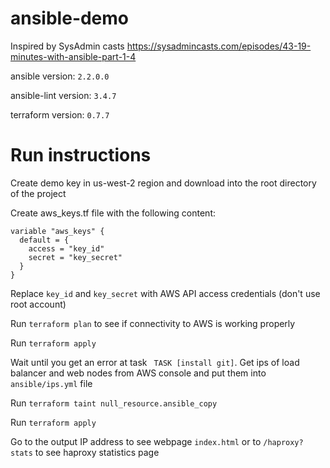 # ansible-demo

Inspired by SysAdmin casts https://sysadmincasts.com/episodes/43-19-minutes-with-ansible-part-1-4

ansible version: `2.2.0.0`

ansible-lint version: `3.4.7`

terraform version: `0.7.7`

# Run instructions

Create demo key in us-west-2 region and download into the root directory of the project

Create aws_keys.tf file with the following content:
```
variable "aws_keys" {
  default = {
    access = "key_id"
    secret = "key_secret"
  }
}
```

Replace `key_id` and `key_secret` with AWS API access credentials (don't use root account)

Run `terraform plan` to see if connectivity to AWS is working properly

Run `terraform apply`

Wait until you get an error at task ` TASK [install git]`. Get ips of load balancer and web nodes from AWS console and put them into `ansible/ips.yml` file

Run `terraform taint null_resource.ansible_copy`

Run `terraform apply`

Go to the output IP address to see webpage `index.html` or to `/haproxy?stats` to see haproxy statistics page
